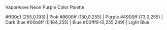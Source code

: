 Vaporwave Neon Purple Color Palette

#ff00c1 (255,0,193) | Pink
#9600ff (150,0,255) | Purple
#4900ff (73,0,255)  | Dark Blue
#00b8ff (0,184,255) | Blue
#00fff9 (0,255,249) | Light Blue
